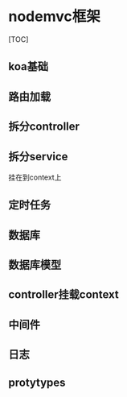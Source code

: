 # nodemvc框架

[TOC]



## koa基础

## 路由加载

## 拆分controller

## 拆分service

挂在到context上

## 定时任务

## 数据库

## 数据库模型

## controller挂载context

## 中间件

## 日志

## protytypes

